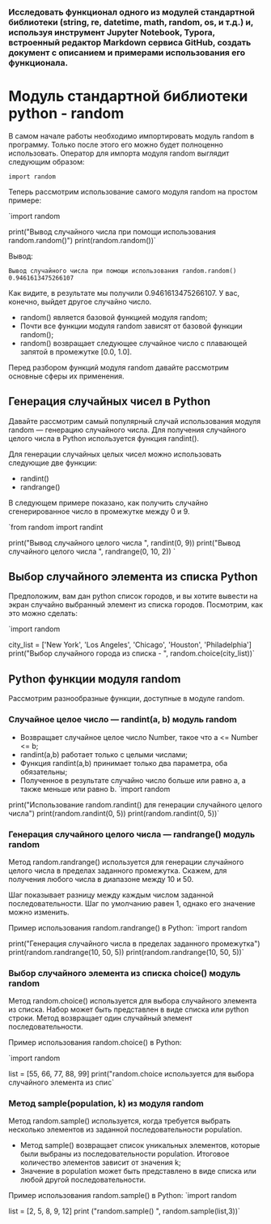 ### Исследовать функционал одного из модулей стандартной библиотеки (string, re, datetime, math, random, os, и т.д.) и, используя инструмент Jupyter Notebook, Typora, встроенный редактор Markdown сервиса GitHub, создать документ с описанием и примерами использования его функционала.

# Модуль стандартной библиотеки python - random

В самом начале работы необходимо импортировать модуль random в программу. Только после этого его можно будет полноценно использовать. Оператор для импорта модуля random выглядит следующим образом:

`import random`

Теперь рассмотрим использование самого модуля random на простом примере:

`import random
 
 
print("Вывод случайного числа при помощи использования random.random()")
print(random.random())`

Вывод:

`Вывод случайного числа при помощи использования random.random()
0.9461613475266107`

Как видите, в результате мы получили 0.9461613475266107. У вас, конечно, выйдет другое случайно число.

* random() является базовой функцией модуля random;
* Почти все функции модуля random зависят от базовой функции random();
* random() возвращает следующее случайное число с плавающей запятой в промежутке [0.0, 1.0].

Перед разбором функций модуля random давайте рассмотрим основные сферы их применения.

## Генерация случайных чисел в Python

Давайте рассмотрим самый популярный случай использования модуля random — генерацию случайного числа. Для получения случайного целого числа в Python используется функция randint().

Для генерации случайных целых чисел можно использовать следующие две функции:

* randint()
* randrange()

В следующем примере показано, как получить случайно сгенерированное число в промежутке между 0 и 9.

`from random import randint
 
 
print("Вывод случайного целого числа ", randint(0, 9))
print("Вывод случайного целого числа ", randrange(0, 10, 2))
`
## Выбор случайного элемента из списка Python
Предположим, вам дан python список городов, и вы хотите вывести на экран случайно выбранный элемент из списка городов. Посмотрим, как это можно сделать:

`import random
 
 
city_list = ['New York', 'Los Angeles', 'Chicago', 'Houston', 'Philadelphia']
print("Выбор случайного города из списка - ", random.choice(city_list))`
## Python функции модуля random
Рассмотрим разнообразные функции, доступные в модуле random.
### Случайное целое число — randint(a, b) модуль random
* Возвращает случайное целое число Number, такое что a <= Number <= b;
* randint(a,b) работает только с целыми числами;
* Функция randint(a,b) принимает только два параметра, оба обязательны;
* Полученное в результате случайно число больше или равно a, а также меньше или равно b.
`import random
 
 
print("Использование random.randint() для генерации случайного целого числа")
print(random.randint(0, 5))
print(random.randint(0, 5))`

### Генерация случайного целого числа — randrange() модуль random
Метод random.randrange() используется для генерации случайного целого числа в пределах заданного промежутка. Скажем, для получения любого числа в диапазоне между 10 и 50.

Шаг показывает разницу между каждым числом заданной последовательности. Шаг по умолчанию равен 1, однако его значение можно изменить.

Пример использования random.randrange() в Python:
`import random
 
 
print("Генерация случайного числа в пределах заданного промежутка")
print(random.randrange(10, 50, 5))
print(random.randrange(10, 50, 5))`

### Выбор случайного элемента из списка choice() модуль random
Метод random.choice() используется для выбора случайного элемента из списка. Набор может быть представлен в виде списка или python строки. Метод возвращает один случайный элемент последовательности.

Пример использования random.choice() в Python:

`import random
 
 
list = [55, 66, 77, 88, 99]
print("random.choice используется для выбора случайного элемента из спис`

### Метод sample(population, k) из модуля random
Метод random.sample() используется, когда требуется выбрать несколько элементов из заданной последовательности population.

* Метод sample() возвращает список уникальных элементов, которые были выбраны из последовательности population. Итоговое количество элементов зависит от значения k;
* Значение в population может быть представлено в виде списка или любой другой последовательности.

Пример использования random.sample() в Python:
`import random
 
 
list = [2, 5, 8, 9, 12]
print ("random.sample() ", random.sample(list,3))`
